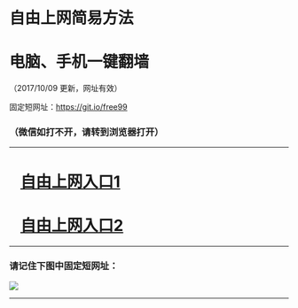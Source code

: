 ﻿# 自由上网简易方法

# 电脑、手机一键翻墙

（2017/10/09 更新，网址有效）

固定短网址：https://git.io/free99

### （微信如打不开，请转到浏览器打开）


***





# &nbsp;&nbsp; <a href="http://ft347312551.fwq-tz-1001.info/fwqtz01.html?t=100900121411 " target="_blank">自由上网入口1</a>
# &nbsp;&nbsp; <a href="http://ft650527467.fwq-tz-1002.info/fwqtz02.html?t=10090017686 " target="_blank">自由上网入口2</a>
***

### 请记住下图中固定短网址：

<img src="https://s3-us-west-2.amazonaws.com/fwq-1001/yjfq-20170905okok.png" /> 


***

